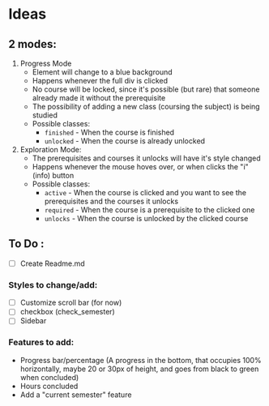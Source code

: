 # Ideas

## 2 modes:

1. Progress Mode
    - Element will change to a blue background
    - Happens whenever the full div is clicked
    - No course will be locked, since it's possible (but rare) that someone already made it without the prerequisite
    - The possibility of adding a new class (coursing the subject) is being studied
    - Possible classes:
        - `finished` - When the course is finished
        - `unlocked` - When the course is already unlocked
2. Exploration Mode:
    - The prerequisites and courses it unlocks will have it's style changed
    - Happens whenever the mouse hoves over, or when clicks the "i" (info) button
    - Possible classes:
        - `active` - When the course is clicked and you want to see the prerequisites and the courses it unlocks
        - `required` - When the course is a prerequisite to the clicked one
        - `unlocks` - When the course is unlocked by the clicked course

## To Do :

-   [ ] Create Readme.md

### Styles to change/add:

-   [ ] Customize scroll bar (for now)
-   [ ] checkbox (check_semester)
-   [ ] Sidebar

### Features to add:

-   Progress bar/percentage (A progress in the bottom, that occupies 100% horizontally, maybe 20 or 30px of height, and goes from black to green when concluded)
-   Hours concluded
-   Add a "current semester" feature
